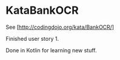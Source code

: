 # KataBankOCR

See [http://codingdojo.org/kata/BankOCR/]

Finished user story 1.

Done in Kotlin for learning new stuff.
